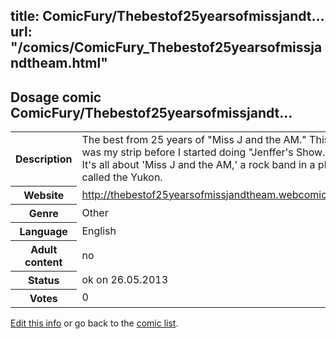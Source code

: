 title: ComicFury/Thebestof25yearsofmissjandt...
url: "/comics/ComicFury_Thebestof25yearsofmissjandtheam.html"
---
Dosage comic ComicFury/Thebestof25yearsofmissjandt...
-----------------------------------------

<p id="msg"></p>
<script type="text/javascript">
if (window.location.search === '?edit_info_mail=sent_ok') {
  var elem = document.getElementById("msg");
  elem.innerHTML = 'Edited information sucessfully sent for review, which is usually done daily. Thanks!';
  elem.className = 'ok';
}
</script>
<table class="comicinfo">
<tr>
<th>Description</th><td>The best from 25 years of &quot;Miss J and the AM.&quot; This was my strip before I started doing &quot;Jenffer's Show.&quot; It's all about 'Miss J and the AM,' a rock band in a place called the Yukon.</td>
</tr>
<tr>
<th>Website</th><td><a href="http://thebestof25yearsofmissjandtheam.webcomic.ws/">http://thebestof25yearsofmissjandtheam.webcomic.ws/</a></td>
</tr>
<tr>
<th>Genre</th><td>Other</td>
</tr>
<tr>
<th>Language</th><td>English</td>
</tr>
<tr>
<th>Adult content</th><td>no</td>
</tr>
<tr>
<th>Status</th><td>ok on 26.05.2013</td>
</tr>
<tr>
<th>Votes</th><td>0</td>
</tr>
</table>

[Edit this info](ComicFury_Thebestof25yearsofmissjandtheam_edit.html) or go back to the [comic list](../comic-index.html).
